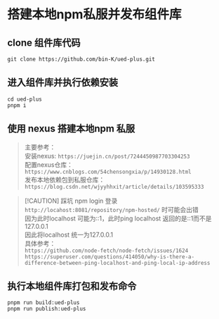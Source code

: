 # 搭建本地npm私服并发布组件库

## clone 组件库代码

```shell
git clone https://github.com/bin-K/ued-plus.git
```

## 进入组件库并执行依赖安装

```shell
cd ued-plus
pnpm i
```

## 使用 nexus 搭建本地npm 私服

> 主要参考：<br>
> 安装nexus: `https://juejin.cn/post/7244450987703304253`<br>
> 配置nexus仓库：`https://www.cnblogs.com/54chensongxia/p/14930128.html`<br>
> 发布本地依赖包到私服仓库：`https://blog.csdn.net/wjyyhhxit/article/details/103595333`

> [!CAUTION] 踩坑
> npm login 登录 `http://locahost:8081/repository/npm-hosted/` 时可能会出错<br>
> 因为此时localhost 可能为::1，此时ping localhost 返回的是::1而不是127.0.0.1<br>
> 因此将localhost 统一为127.0.0.1<br>
> 具体参考：<br> `https://github.com/node-fetch/node-fetch/issues/1624`<br>`https://superuser.com/questions/414050/why-is-there-a-difference-between-ping-localhost-and-ping-local-ip-address`

## 执行本地组件库打包和发布命令

```shell
pnpm run build:ued-plus
pnpm run publish:ued-plus
```
